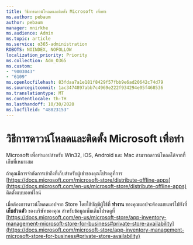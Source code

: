 ```yaml
---
title: วิธีการดาวน์โหลดและติดตั้ง Microsoft เพื่อทำ
ms.author: pebaum
author: pebaum
manager: mnirkhe
ms.audience: Admin
ms.topic: article
ms.service: o365-administration
ROBOTS: NOINDEX, NOFOLLOW
localization_priority: Priority
ms.collection: Adm_O365
ms.custom:
- "9003043"
- "6109"
ms.openlocfilehash: 83fdaa7a1e181f8429f57fbb9e6ad20642c74d79
ms.sourcegitcommit: 1ac3474897abb7c4969e222f934294e05f468536
ms.translationtype: MT
ms.contentlocale: th-TH
ms.lasthandoff: 10/30/2020
ms.locfileid: "48823153"
---
```

# <a name="how-to-download-and-install-microsoft-to-do"></a>วิธีการดาวน์โหลดและติดตั้ง Microsoft เพื่อทำ

Microsoft เพื่อทำแอปสำหรับ Win32, iOS, Android และ Mac สามารถดาวน์โหลดได้จากที่เก็บที่เหมาะสม

ถ้าคุณมีการจำกัดการเข้าถึงที่เก็บสำหรับผู้เช่าของคุณโปรดดูที่การ [https://docs.microsoft.com/microsoft-store/distribute-offline-apps](https://docs.microsoft.com/en-us/microsoft-store/distribute-offline-apps) ติดตั้งแบบออฟไลน์

เมื่อต้องการดาวน์โหลดแอปจาก Store โดยใช้บัญชีผู้ใช้ที่ **ทำงาน** ของคุณแอปจะต้องเผยแพร่ไปยังที่ **เก็บส่วนตัว** ของบริษัทของคุณ สำหรับข้อมูลเพิ่มเติมโปรดดูที่ [https://docs.microsoft.com/en-us/microsoft-store/app-inventory-management-microsoft-store-for-business#private-store-availability](https://docs.microsoft.com/microsoft-store/app-inventory-management-microsoft-store-for-business#private-store-availability)